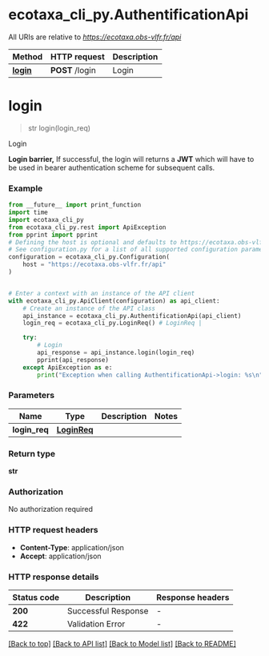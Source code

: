# ecotaxa_cli_py.AuthentificationApi

All URIs are relative to *https://ecotaxa.obs-vlfr.fr/api*

Method | HTTP request | Description
------------- | ------------- | -------------
[**login**](AuthentificationApi.md#login) | **POST** /login | Login


# **login**
> str login(login_req)

Login

**Login barrier,**   If successful, the login will returns a **JWT** which will have to be used in bearer authentication scheme for subsequent calls.

### Example

```python
from __future__ import print_function
import time
import ecotaxa_cli_py
from ecotaxa_cli_py.rest import ApiException
from pprint import pprint
# Defining the host is optional and defaults to https://ecotaxa.obs-vlfr.fr/api
# See configuration.py for a list of all supported configuration parameters.
configuration = ecotaxa_cli_py.Configuration(
    host = "https://ecotaxa.obs-vlfr.fr/api"
)


# Enter a context with an instance of the API client
with ecotaxa_cli_py.ApiClient(configuration) as api_client:
    # Create an instance of the API class
    api_instance = ecotaxa_cli_py.AuthentificationApi(api_client)
    login_req = ecotaxa_cli_py.LoginReq() # LoginReq | 

    try:
        # Login
        api_response = api_instance.login(login_req)
        pprint(api_response)
    except ApiException as e:
        print("Exception when calling AuthentificationApi->login: %s\n" % e)
```

### Parameters

Name | Type | Description  | Notes
------------- | ------------- | ------------- | -------------
 **login_req** | [**LoginReq**](LoginReq.md)|  | 

### Return type

**str**

### Authorization

No authorization required

### HTTP request headers

 - **Content-Type**: application/json
 - **Accept**: application/json

### HTTP response details
| Status code | Description | Response headers |
|-------------|-------------|------------------|
**200** | Successful Response |  -  |
**422** | Validation Error |  -  |

[[Back to top]](#) [[Back to API list]](../README.md#documentation-for-api-endpoints) [[Back to Model list]](../README.md#documentation-for-models) [[Back to README]](../README.md)


